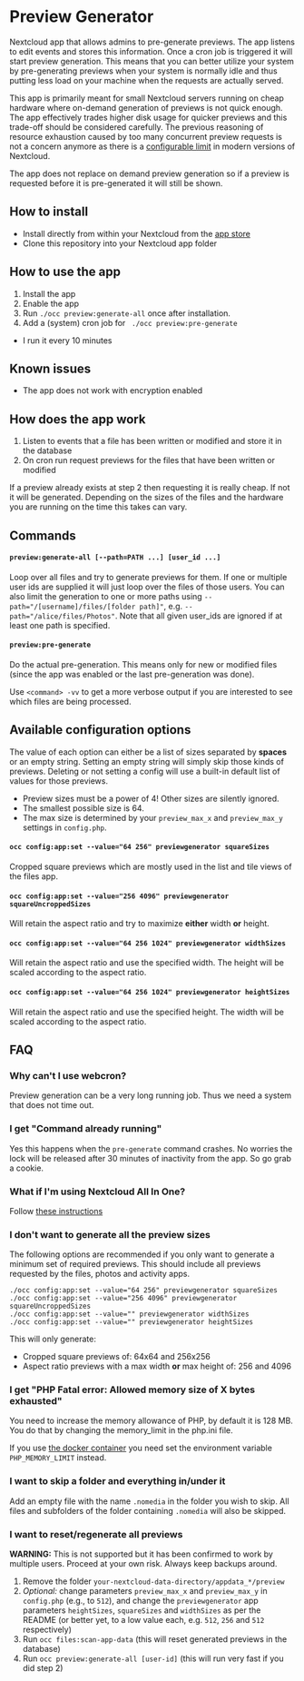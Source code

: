 <!--
  - SPDX-FileCopyrightText: 2017 Nextcloud GmbH and Nextcloud contributors
  - SPDX-License-Identifier: AGPL-3.0-or-later
-->
# Preview Generator

Nextcloud app that allows admins to pre-generate previews. The app listens to 
edit events and stores this information. Once a cron job is triggered it will
start preview generation. This means that you can better utilize your
system by pre-generating previews when your system is normally idle and thus 
putting less load on your machine when the requests are actually served.

This app is primarily meant for small Nextcloud servers running on cheap
hardware where on-demand generation of previews is not quick enough. The app
effectively trades higher disk usage for quicker previews and this trade-off
should be considered carefully. The previous reasoning of resource exhaustion
caused by too many concurrent preview requests is not a concern anymore as
there is a [configurable limit](https://docs.nextcloud.com/server/latest/admin_manual/configuration_server/config_sample_php_parameters.html#preview-concurrency-all)
in modern versions of Nextcloud.

The app does not replace on demand preview generation so if a preview is 
requested before it is pre-generated it will still be shown.

## How to install

* Install directly from within your Nextcloud from the [app store](https://apps.nextcloud.com/apps/previewgenerator)
* Clone this repository into your Nextcloud app folder

## How to use the app

1. Install the app
2. Enable the app
3. Run `./occ preview:generate-all` once after installation.
4. Add a (system) cron job for ` ./occ preview:pre-generate`
  * I run it every 10 minutes

## Known issues

* The app does not work with encryption enabled

## How does the app work

1. Listen to events that a file has been written or modified and store it in the database
2. On cron run request previews for the files that have been written or modified

If a preview already exists at step 2 then requesting it is really cheap. If not
it will be generated. Depending on the sizes of the files and the hardware you
are running on the time this takes can vary.

## Commands

#### `preview:generate-all [--path=PATH ...] [user_id ...]`

Loop over all files and try to generate previews for them. If one or multiple user ids are supplied
it will just loop over the files of those users. You can also limit the generation to one or more
paths using `--path="/[username]/files/[folder path]"`, e.g. `--path="/alice/files/Photos"`. Note
that all given user_ids are ignored if at least one path is specified.

#### `preview:pre-generate`

Do the actual pre-generation. This means only for new or modified files (since the app was enabled
or the last pre-generation was done).

Use `<command> -vv` to get a more verbose output if you are interested to see which files are being
processed.

## Available configuration options

The value of each option can either be a list of sizes separated by **spaces** or an empty string.
Setting an empty string will simply skip those kinds of previews.
Deleting or not setting a config will use a built-in default list of values for those previews.

* Preview sizes must be a power of 4! Other sizes are silently ignored.
* The smallest possible size is 64.
* The max size is determined by your `preview_max_x` and `preview_max_y` settings in `config.php`.

#### `occ config:app:set --value="64 256" previewgenerator squareSizes`
Cropped square previews which are mostly used in the list and tile views of the files app.

#### `occ config:app:set --value="256 4096" previewgenerator squareUncroppedSizes`
Will retain the aspect ratio and try to maximize **either** width **or** height.

#### `occ config:app:set --value="64 256 1024" previewgenerator widthSizes`
Will retain the aspect ratio and use the specified width. The height will be scaled according to
the aspect ratio.

#### `occ config:app:set --value="64 256 1024" previewgenerator heightSizes`
Will retain the aspect ratio and use the specified height. The width will be scaled according to
the aspect ratio.


## FAQ

### Why can't I use webcron?

Preview generation can be a very long running job. Thus we need a system that
does not time out.

### I get "Command already running"

Yes this happens when the `pre-generate` command crashes. No worries the lock
will be released after 30 minutes of inactivity from the app. So go grab a cookie.

### What if I'm using Nextcloud All In One?

Follow [these instructions](https://github.com/nextcloud/all-in-one/discussions/542)

### I don't want to generate all the preview sizes

The following options are recommended if you only want to generate a minimum set of required
previews.
This should include all previews requested by the files, photos and activity apps.

```
./occ config:app:set --value="64 256" previewgenerator squareSizes
./occ config:app:set --value="256 4096" previewgenerator squareUncroppedSizes
./occ config:app:set --value="" previewgenerator widthSizes
./occ config:app:set --value="" previewgenerator heightSizes
```

This will only generate:
* Cropped square previews of: 64x64 and 256x256
* Aspect ratio previews with a max width **or** max height of: 256 and 4096

### I get  "PHP Fatal error:  Allowed memory size of X bytes exhausted"
You need to increase the memory allowance of PHP, by default it is 128 MB. You do that by changing the memory_limit in the php.ini file.

If you use [the docker container](https://github.com/nextcloud/docker) you need set the environment variable `PHP_MEMORY_LIMIT` instead.

### I want to skip a folder and everything in/under it

Add an empty file with the name `.nomedia` in the folder you wish to skip. All files and subfolders of the folder containing `.nomedia` will also be skipped.

### I want to reset/regenerate all previews

**WARNING:** This is not supported but it has been confirmed to work by multiple users. Proceed at your own risk. Always keep backups around.

1. Remove the folder `your-nextcloud-data-directory/appdata_*/preview`
2. *Optional:* change parameters `preview_max_x` and `preview_max_y` in `config.php` (e.g., to `512`), and change the `previewgenerator` app parameters `heightSizes`, `squareSizes` and `widthSizes` as per the README (or better yet, to a low value each, e.g. `512`, `256` and `512` respectively)
3. Run `occ files:scan-app-data` (this will reset generated previews in the database)
4. Run `occ preview:generate-all [user-id]` (this will run very fast if you did step 2) 
